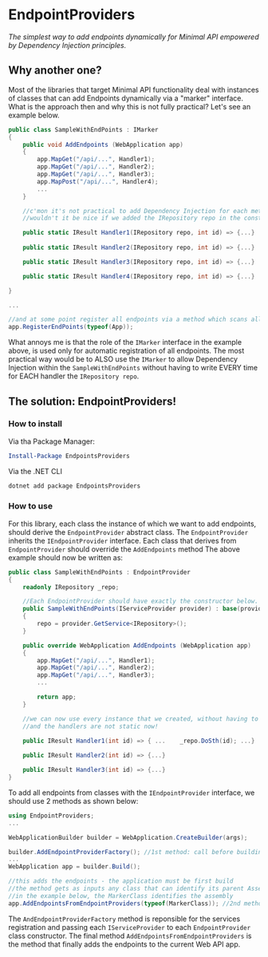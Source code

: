 # EndpointProviders
*The simplest way to add endpoints dynamically for Minimal API empowered by Dependency Injection principles.*

## Why another one?
Most of the libraries that target Minimal API functionality deal with instances of classes that can add Endpoints dynamically via a "marker" interface.
What is the approach then and why this is not fully practical? Let's see an example below.

```cs
public class SampleWithEndPoints : IMarker
{
	public void AddEndpoints (WebApplication app)
	{
		app.MapGet("/api/...", Handler1);
		app.MapGet("/api/...", Handler2);
		app.MapGet("/api/...", Handler3);
		app.MapPost("/api/...", Handler4);
		...
    }

	//c'mon it's not practical to add Dependency Injection for each method
	//wouldn't it be nice if we added the IRepository repo in the constructor of the class and make all these handlers not static?

	public static IResult Handler1(IRepository repo, int id) => {...}
	
	public static IResult Handler2(IRepository repo, int id) => {...}

	public static IResult Handler3(IRepository repo, int id) => {...}

	public static IResult Handler4(IRepository repo, int id) => {...}

}

...

//and at some point register all endpoints via a method which scans all the IMarker classes in the assembly/app.
app.RegisterEndPoints(typeof(App));
```

What annoys me is that the role of the `IMarker` interface in the example above, is used only for automatic registration of all endpoints. 
The most practical way would be to ALSO use the `IMarker` to allow Dependency Injection within the `SampleWithEndPoints` without having to write EVERY time for EACH handler the `IRepository repo`.

## The solution: EndpointProviders!

### How to install

Via tha Package Manager:
```powershell
Install-Package EndpointsProviders
```

Via the .NET CLI
```bat
dotnet add package EndpointsProviders
```

### How to use

For this library, each class the instance of which we want to add endpoints, should derive the `EndpointProvider` abstract class. The `EndpointProvider` inherits the `IEndpointProvider` interface.
Each class that derives from `EndpointProvider` should override the `AddEndpoints` method
The above example should now be written as:

```cs
public class SampleWithEndPoints : EndpointProvider
{
	readonly IRepository _repo;

	//Each EndpointProvider should have exactly the constructor below. The provider can then be used to create other instances via Dependency Injection in the constructor.
	public SampleWithEndPoints(IServiceProvider provider) : base(provider)
	{
		repo = provider.GetService<IRepository>();
	}

	public override WebApplication AddEndpoints (WebApplication app)
	{
		app.MapGet("/api/...", Handler1);
		app.MapGet("/api/...", Handler2);
		app.MapGet("/api/...", Handler3);
		...

		return app;
    }

	//we can now use every instance that we created, without having to inject for each handler the IRepository! 
	//and the handlers are not static now!

	public IResult Handler1(int id) => { ...	_repo.DoSth(id); ...}
	
	public IResult Handler2(int id) => {...}

	public IResult Handler3(int id) => {...}
}
```

To add all endpoints from classes with the `IEndpointProvider` interface, we should use 2 methods as shown below:

```cs
using EndpointProviders;
...

WebApplicationBuilder builder = WebApplication.CreateBuilder(args); 

builder.AddEndpointProviderFactory(); //1st method: call before building the app
...
WebApplication app = builder.Build();

//this adds the endpoints - the application must be first build
//the method gets as inputs any class that can identify its parent Assembly
//in the example below, the MarkerClass identifies the assembly
app.AddEndpointsFromEndpointProviders(typeof(MarkerClass)); //2nd method: call after building the app. That's it!
```

The `AndEndpointProviderFactory` method is reponsible for the services registration and passing each `IServiceProvider` to each `EndpointProvider` class constructor.
The final method `AddEndpointsFromEndpointProviders` is the method that finally adds the endpoints to the current Web API app.

